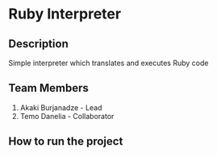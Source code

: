 # Ruby Interpreter

## Description
Simple interpreter which translates and executes Ruby code

## Team Members
1) Akaki Burjanadze - Lead
2) Temo Danelia - Collaborator

## How to run the project

